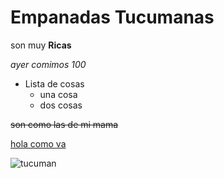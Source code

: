 # Empanadas Tucumanas

son muy **Ricas**

*ayer comimos 100*

- Lista de cosas 
  - una cosa
  - dos cosas
  
  

~~son como las de mi mama~~

[hola como va](http://fast.org.ar)

![tucuman](https://upload.wikimedia.org/wikipedia/commons/thumb/8/80/Tucuman_govthouse.jpg/220px-Tucuman_govthouse.jpg)
